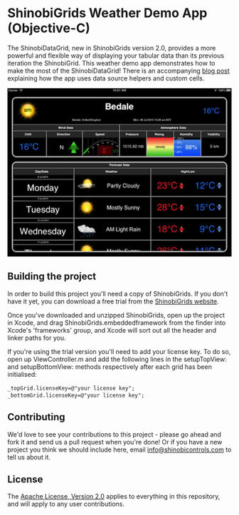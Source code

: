 ShinobiGrids Weather Demo App (Objective-C)
=====================

The ShinobiDataGrid, new in ShinobiGrids version 2.0, provides a more powerful and flexible way of displaying your tabular data than its previous iteration the ShinobiGrid. This weather demo app demonstrates how to make the most of the ShinobiDataGrid! There is an accompanying [blog post](http://www.shinobicontrols.com/blog/posts/2013/07/24/a-weather-information-app-datasource-helpers-and-custom-cells-in-shinobidatagrids/) explaining how the app uses data source helpers and custom cells.

![Screenshot](screenshot.png?raw=true)

Building the project
------------------

In order to build this project you'll need a copy of ShinobiGrids. If you don't have it yet, you can download a free trial from the [ShinobiGrids website](http://www.shinobicontrols.com/shinobigrids/price-plans/shinobigrids/shinobigrids-free-trial-form/).

Once you've downloaded and unzipped ShinobiGrids, open up the project in Xcode, and drag ShinobiGrids.embeddedframework from the finder into Xcode's 'frameworks' group, and Xcode will sort out all the header and linker paths for you.

If you're using the trial version you'll need to add your license key. To do so, open up ViewController.m and add the following lines in the setupTopView: and setupBottomView: methods respectively after each grid has been initialised:

    _topGrid.licenseKey=@"your license key";
	_bottomGrid.licenseKey=@"your license key";
	
Contributing
------------

We'd love to see your contributions to this project - please go ahead and fork it and send us a pull request when you're done! Or if you have a new project you think we should include here, email info@shinobicontrols.com to tell us about it.

License
-------

The [Apache License, Version 2.0](license.txt) applies to everything in this repository, and will apply to any user contributions.

